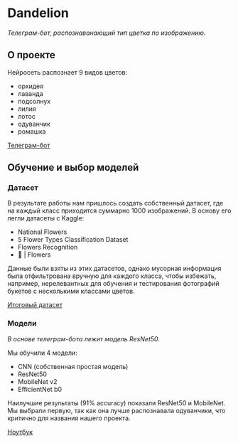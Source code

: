 # Dandelion

_Телеграм-бот, распознаванающий тип цветка по изображению._

## О проекте

Нейросеть распознает 9 видов цветов:

- орхидея
- лаванда
- подсолнух
- лилия
- лотос
- одуванчик
- ромашка

[Телеграм-бот](https://t.me/dandelion_ai_bot)

## Обучение и выбор моделей

### Датасет

В результате работы нам пришлось создать собственный датасет, где на каждый класс
приходится суммарно 1000 изображений. В основу его легли датасеты с Kaggle:

- National Flowers
- 5 Flower Types Classification Dataset
- Flowers Recognition
- 🌸 | Flowers

Данные были взяты из этих датасетов, однако мусорная информация была отфильтрована вручную для каждого класса, чтобы
избежать, например, нерелевантных для обучения и тестирования фотографий букетов с несколькими классами цветов.

[Итоговый датасет](https://www.kaggle.com/datasets/iciicifur/national-flowers-vdandelion)

### Модели

_В основе телеграм-бота лежит модель ResNet50._

Мы обучили 4 модели:

- CNN (собственная простая модель)
- ResNet50
- MobileNet v2
- EfficientNet b0

Наилучшие результаты (91% accuracy) показали ResNet50 и MobileNet. Мы выбрали первую, так как она лучше распознавала
одуванчики, что критично для названия нашего проекта.

[Ноутбук](https://www.kaggle.com/code/iciicifur/dandelion)